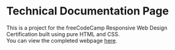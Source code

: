 # Technical Documentation Page

This is a project for the freeCodeCamp Responsive Web Design Certification built using pure HTML and CSS. 
</br>
You can view the completed webpage <a href="https://celadon-salamander-2f4869.netlify.app/">here</a>.
